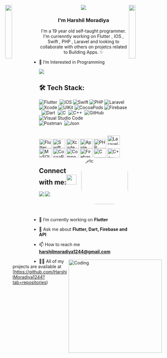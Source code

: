 <img align="left" src="https://user-images.githubusercontent.com/65187002/144930161-2f783401-8d27-4fdf-a2f7-cc0ba32f1f1f.gif" width="21%" style="display:inline;"><img align="right" src="https://user-images.githubusercontent.com/65187002/144930161-2f783401-8d27-4fdf-a2f7-cc0ba32f1f1f.gif" width="21%" style="display:inline;">


</p>
<p align="center"> 
 <img src="https://readme-typing-svg.herokuapp.com?color=0084E7&size=25&lines=Hi+there+👋">
</p>
<h3 align="center">I'm Harshil Moradiya</h3>
<p align="center">I'm a 19 year old self-taught programmer. I'm currenntly working on Flutter , IOS , Swift , PHP , Laravel  and looking to collaborate with others on projetcs related to Building Apps. ✨

- 👀 I’m Interested in Programming

![](https://komarev.com/ghpvc/?username=vishwas-kr&color=lightgrey)

## 🛠️ Tech Stack:
![Flutter](https://img.shields.io/badge/-Flutter-555?style=flat&logo=Flutter&logoColor=5CC3F0)&nbsp;
![iOS](https://img.shields.io/badge/-iOS-555?style=flat&logo=Apple&logoColor=white)
![Swift](https://img.shields.io/badge/-Swift-555?style=flat&logo=Swift&logoColor=FA7343)
![PHP](https://img.shields.io/badge/-PHP-555?style=flat&logo=PHP&logoColor=777BB4)
![Laravel](https://img.shields.io/badge/-Laravel-555?style=flat&logo=Laravel&logoColor=FF2D20)
![Xcode](https://img.shields.io/badge/-Xcode-555?style=flat&logo=Xcode&logoColor=1575F9)
![UIKit](https://img.shields.io/badge/-UIKit-555?style=flat&logo=Apple&logoColor=white)
![CocoaPods](https://img.shields.io/badge/-CocoaPods-555?style=flat&logo=CocoaPods&logoColor=E03A2F)
![Firebase](https://img.shields.io/badge/-Firebase-555?style=flat&logo=Firebase&logoColor=FFBF00)&nbsp;
![Dart](https://img.shields.io/badge/-Dart-555?style=flat&logo=Dart&logoColor=2BB1EE)&nbsp;
![C](https://img.shields.io/badge/-C-555?style=flat&logo=C&logoColor=A8B9CC)&nbsp;
![C++](https://img.shields.io/badge/-C++-555?style=flat&logo=C%2B%2B&logoColor=fff)&nbsp;
![GitHub](https://img.shields.io/badge/-GitHub-555?style=flat&logo=github)&nbsp;
![Visual Studio Code](https://img.shields.io/badge/-Visual%20Studio%20Code-555?style=flat&logo=visual-studio-code&logoColor=007ACC)&nbsp;\
![Postman](https://img.shields.io/badge/-Postman-555?style=flat&logo=Postman&logoColor=FF5F1F)&nbsp;
![Json](https://img.shields.io/badge/-Json-555?style=flat&logo=Json)&nbsp;
<div style="display: inline_block"><br>
    <img align="center" alt="Flutter" height="30" width="40" src="https://cdn.jsdelivr.net/gh/devicons/devicon/icons/flutter/flutter-original.svg">
    <img align="center" alt="Swift" height="30" width="40" src="https://cdn.jsdelivr.net/gh/devicons/devicon/icons/swift/swift-original.svg">
    <img align="center" alt="Xcode" height="30" width="40" src="https://cdn.jsdelivr.net/gh/devicons/devicon/icons/xcode/xcode-original.svg">
    <img align="center" alt="Apple" height="30" width="40" src="https://cdn.jsdelivr.net/gh/devicons/devicon/icons/apple/apple-original.svg">
    <img align="center" alt="PHP" height="30" width="40" src="https://cdn.jsdelivr.net/gh/devicons/devicon/icons/php/php-original.svg">
    <img src="https://cdn.iconscout.com/icon/free/png-256/laravel-226015.png" alt="Laravel" height="30" width="40" />
    <img align="center" alt="MySQL" height="30" width="40" src="https://cdn.jsdelivr.net/gh/devicons/devicon/icons/mysql/mysql-original.svg">
    <img align="center" alt="CocoaPods" height="30" width="40" src="https://raw.githubusercontent.com/CocoaPods/shared_resources/master/website/logo/icon.png" />
    <img align="center" alt="Composer" height="30" width="40" src="https://cdn.jsdelivr.net/gh/devicons/devicon/icons/composer/composer-original.svg">
    <img align="center" alt="Firebase" height="30" width="40" src="https://cdn.jsdelivr.net/gh/devicons/devicon/icons/firebase/firebase-plain.svg">
    <img align="center" alt="C" height="30" width="40" src="https://cdn.jsdelivr.net/gh/devicons/devicon/icons/c/c-original.svg">
    <img align="center" alt="C++" height="30" width="40" src="https://cdn.jsdelivr.net/gh/devicons/devicon/icons/cplusplus/cplusplus-original.svg">
    <img align="right" alt="Pic" height="150" style="border-radius:50px;" src="https://i.imgur.com/RPDLDSg.png">
</div>

## Connect with me:<img src="https://github.com/TheDudeThatCode/TheDudeThatCode/blob/master/Assets/Handshake.gif" height="32px">
<a href="https://www.linkedin.com/in/harshil-moradiya-008006252/" target="blank" >
  <img align="left"  src="https://img.shields.io/badge/-Linkedin-555?style=flat&logo=Linkedin" />
  </a>
  <a href="mailto:harshilmoradiya1244@gmail.com">
  <img align="left"  src="https://img.shields.io/badge/-Gmail-555?style=flat&logo=Gmail" />
  </a>
  <br>
  <br>

  <img align="right" alt="Coding" width="300" src="https://user-images.githubusercontent.com/74038190/229223263-cf2e4b07-2615-4f87-9c38-e37600f8381a.gif">
<br><br>

- 🔭 I’m currently working on **Flutter**

- 💬 Ask me about **Flutter, Dart, Firebase and API**

- 📫 How to reach me **harshilmoradiya1244@gmail.com**

- 👨‍💻 All of my projects are available at [https://github.com/HarshilMoradiya1244?tab=repositories)
